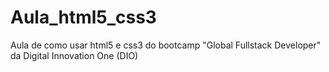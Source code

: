 # Aula_html5_css3 
Aula de como usar html5 e css3 do bootcamp "Global Fullstack Developer" da Digital Innovation One (DIO)
